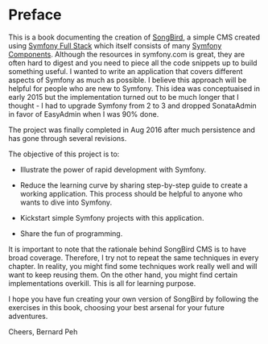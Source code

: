 # Preface

This is a book documenting the creation of [SongBird](https://github.com/bernardpeh/songbird), a simple CMS created using [Symfony Full Stack](http://symfony.com/projects/symfonyfs) which itself consists of many [Symfony Components](http://symfony.com/components). Although the resources in symfony.com is great, they are often hard to digest and you need to piece all the code snippets up to build something useful. I wanted to write an application that covers different aspects of Symfony as much as possible. I believe this approach will be helpful for people who are new to Symfony. This idea was conceptuaised in early 2015 but the implementation turned out to be much longer that I thought - I had to upgrade Symfony from 2 to 3 and dropped SonataAdmin in favor of EasyAdmin when I was 90% done.

The project was finally completed in Aug 2016 after much persistence and has gone through several revisions.

The objective of this project is to:

* Illustrate the power of rapid development with Symfony.

* Reduce the learning curve by sharing step-by-step guide to create a working application. This process should be helpful to anyone who wants to dive into Symfony.

* Kickstart simple Symfony projects with this application.

* Share the fun of programming.

It is important to note that the rationale behind SongBird CMS is to have broad coverage. Therefore, I try not to repeat the same techniques in every chapter. In reality, you might find some techniques work really well and will want to keep reusing them. On the other hand, you might find certain implementations overkill. This is all for learning purpose.   

I hope you have fun creating your own version of SongBird by following the exercises in this book, choosing your best arsenal for your future adventures.

Cheers,
Bernard Peh